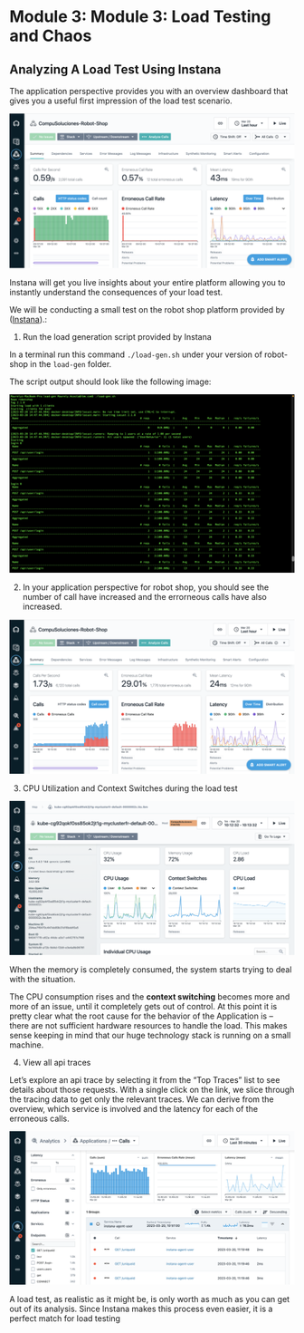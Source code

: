 # Module 3: Module 3: Load Testing and Chaos

## Analyzing A Load Test Using Instana

The application perspective provides you with an overview dashboard that gives you a useful first impression of the load test scenario.

![](./images/103/application-perspective.png)

Instana will get you live insights about your entire platform allowing you to instantly understand the consequences of your load test. 

We will be conducting a small test on the robot shop platform provided by ([Instana](https://github.com/instana/robot-shop/tree/master/load-gen)).:

1. Run the load generation script provided by Instana

In a terminal run this command `./load-gen.sh` under your version of robot-shop in the `load-gen` folder.

The script output should look like the following image:

![](./images/103/load-gen-script.png)

2. In your application perspective for robot shop, you should see the number of call have increased and the errorneous calls have also increased.


![](./images/103/erroneous-calls.png)


3. CPU Utilization and Context Switches during the load test

![](./images/103/cpu-usage.png)

When the memory is completely consumed, the system starts trying to deal with the situation. 

The CPU consumption rises and the **context switching** becomes more and more of an issue, until it completely gets out of control. At this point it is pretty clear what the root cause for the behavior of the Application is – there are not sufficient hardware resources to handle the load. This makes sense keeping in mind that our huge technology stack is running on a small machine.

4. View all api traces

Let’s explore an api trace by selecting it from the “Top Traces” list to see details about those requests. 
With a single click on the link, we slice through the tracing data to get only the relevant traces. We can derive from the overview, which service is involved and the latency for each of the erroneous calls.

![](./images/103/trace-calls.png)


A load test, as realistic as it might be, is only worth as much as you can get out of its analysis. Since Instana makes this process even easier, it is a perfect match for load testing